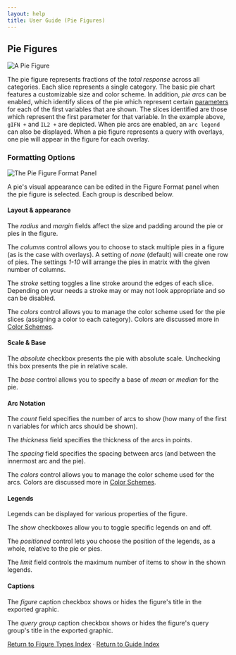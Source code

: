 ```yaml
---
layout: help
title: User Guide (Pie Figures)
---
```


## Pie Figures

![A Pie Figure](images/pie-example "A Pie Figure")

The pie figure represents fractions of the *total response* across all categories. Each slice represents a single category. The basic pie chart features a customizable size and color scheme. In addition, *pie arcs* can be enabled, which identify slices of the pie which represent certain [parameters](guide-guide-variablessparamsroles) for each of the first variables that are shown. The slices identified are those which represent the first parameter for that variable. In the example above, `gIFN +` and `IL2 +` are depicted. When pie arcs are enabled, an `arc legend` can also be displayed. When a pie figure represents a query with overlays, one pie will appear in the figure for each overlay.

### Formatting Options

![The Pie Figure Format Panel](images/pie-format "The Pie Figure Format Panel")

A pie's visual appearance can be edited in the Figure Format panel when the pie figure is selected. Each group is described below.

#### Layout & appearance

The *radius* and *margin* fields affect the size and padding around the pie or pies in the figure.

The *columns* control allows you to choose to stack multiple pies in a figure (as is the case with overlays). A setting of *none* (default) will create one row of pies. The settings *1-10* will arrange the pies in matrix with the given number of columns.

The *stroke* setting toggles a line stroke around the edges of each slice. Depending on your needs a stroke may or may not look appropriate and so can be disabled.

The *colors* control allows you to manage the color scheme used for the pie slices (assigning a color to each category). Colors are discussed more in [Color Schemes](guide-colorschemes).

#### Scale &amp; Base

The *absolute* checkbox presents the pie with absolute scale. Unchecking this box presents the pie in relative scale.

The *base* control allows you to specify a base of *mean* or *median* for the pie.

#### Arc Notation

The *count* field specifies the number of arcs to show (how many of the first n variables for which arcs should be shown).

The *thickness* field specifies the thickness of the arcs in points.

The *spacing* field specifies the spacing between arcs (and between the innermost arc and the pie).

The *colors* control allows you to manage the color scheme used for the arcs. Colors are discussed more in [Color Schemes](guide-colorschemes).

#### Legends

Legends can be displayed for various properties of the figure.

The *show* checkboxes allow you to toggle specific legends on and off.

The *positioned* control lets you choose the position of the legends, as a whole, relative to the pie or pies.

The *limit* field controls the maximum number of items to show in the shown legends.

#### Captions

The *figure* caption checkbox shows or hides the figure's title in the exported graphic.

The *query group* caption checkbox shows or hides the figure's query group's title in the exported graphic.

[Return to Figure Types Index](guide-figuretypes) &middot; [Return to Guide Index](guide)

